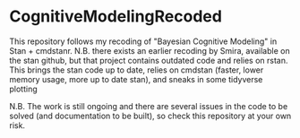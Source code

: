 # CognitiveModelingRecoded

This repository follows my recoding of "Bayesian Cognitive Modeling" in Stan + cmdstanr. 
N.B. there exists an earlier recoding by Smira, available on the stan github, but that project contains outdated code and relies on rstan.
This brings the stan code up to date, relies on cmdstan (faster, lower memory usage, more up to date stan), and sneaks in some tidyverse plotting

N.B. The work is still ongoing and there are several issues in the code to be solved (and documentation to be built), so check this repository at your own risk.
